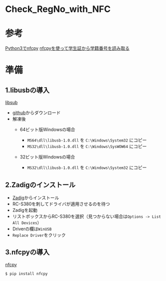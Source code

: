 # Check_RegNo_with_NFC

# 参考
[Python3でnfcpy](https://qiita.com/Electro35/items/9a220c005f6b3a78131d)
[nfcpyを使って学生証から学籍番号を読み取る](https://aizu-vr.hatenablog.com/entry/2019/08/02/nfcpy%E3%82%92%E4%BD%BF%E3%81%A3%E3%81%A6%E5%AD%A6%E7%94%9F%E8%A8%BC%E3%81%8B%E3%82%89%E5%AD%A6%E7%B1%8D%E7%95%AA%E5%8F%B7%E3%82%92%E8%AA%AD%E3%81%BF%E5%8F%96%E3%82%8B)

# 準備
## 1.libusbの導入
[libsub](https://libusb.info/)

- [github](https://github.com/libusb/libusb/releases)からダウンロード
- 解凍後
  - 64ビット版Windowsの場合
    - `MS64\dll\libusb-1.0.dll` を `C:\Windows\System32` にコピー
    - `MS32\dll\libusb-1.0.dll` を `C:\Windows\SysWOW64` にコピー
  
  - 32ビット版Windowsの場合
    - `MS32\dll\libusb-1.0.dll` を `C:\Windows\System32` にコピー

## 2.Zadigのインストール
- [Zadig](https://zadig.akeo.ie/)からインストール
- RC-S380を刺してドライバが適用させるのを待つ
- Zadigを起動
- リストボックスからRC-S380を選択（見つからない場合は`Options -> List All Devices`）
- Driverの欄は`WinUSB`
- `Replace Driver`をクリック

## 3.nfcpyの導入
[nfcpy](https://nfcpy.readthedocs.io/en/latest/topics/get-started.html)
```python
$ pip install nfcpy
```

